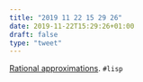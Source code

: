 ```yaml
---
title: "2019 11 22 15 29 26"
date: 2019-11-22T15:29:26+01:00
draft: false
type: "tweet"
---
```

[Rational approximations](http://www.lispology.com/show?2VBS). `#lisp`
